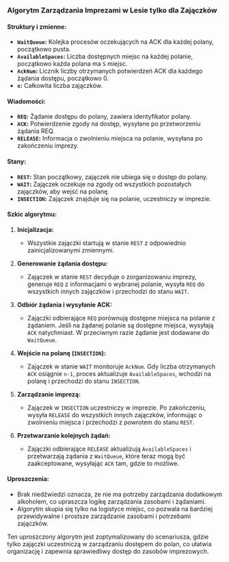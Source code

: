 ### Algorytm Zarządzania Imprezami w Lesie tylko dla Zajączków

#### Struktury i zmienne:
- **`WaitQueue`:** Kolejka procesów oczekujących na ACK dla każdej polany, początkowo pusta.
- **`AvailableSpaces`:** Liczba dostępnych miejsc na każdej polanie, początkowo każda polana ma `S` miejsc.
- **`AckNum`:** Licznik liczby otrzymanych potwierdzeń ACK dla każdego żądania dostępu, początkowo 0.
- **`n`:** Całkowita liczba zajączków.

#### Wiadomości:
- **`REQ`:** Żądanie dostępu do polany, zawiera identyfikator polany.
- **`ACK`:** Potwierdzenie zgody na dostęp, wysyłane po przetworzeniu żądania REQ.
- **`RELEASE`:** Informacja o zwolnieniu miejsca na polanie, wysyłana po zakończeniu imprezy.

#### Stany:
- **`REST`:** Stan początkowy, zajączek nie ubiega się o dostęp do polany.
- **`WAIT`:** Zajączek oczekuje na zgody od wszystkich pozostałych zajączków, aby wejść na polanę.
- **`INSECTION`:** Zajączek znajduje się na polanie, uczestniczy w imprezie.

#### Szkic algorytmu:
1. **Inicjalizacja:**
    - Wszystkie zajączki startują w stanie `REST` z odpowiednio zainicjalizowanymi zmiennymi.

2. **Generowanie żądania dostępu:**
    - Zajączek w stanie `REST` decyduje o zorganizowaniu imprezy, generuje `REQ` z informacjami o wybranej polanie, wysyła `REQ` do wszystkich innych zajączków i przechodzi do stanu `WAIT`.

3. **Odbiór żądania i wysyłanie ACK:**
    - Zajączki odbierające `REQ` porównują dostępne miejsca na polanie z żądaniem. Jeśli na żądanej polanie są dostępne miejsca, wysyłają `ACK` natychmiast. W przeciwnym razie żądanie jest dodawane do `WaitQueue`.

4. **Wejście na polanę (`INSECTION`):**
    - Zajączek w stanie `WAIT` monitoruje `AckNum`. Gdy liczba otrzymanych `ACK` osiągnie `n-1`, proces aktualizuje `AvailableSpaces`, wchodzi na polanę i przechodzi do stanu `INSECTION`.

5. **Zarządzanie imprezą:**
    - Zajączek w `INSECTION` uczestniczy w imprezie. Po zakończeniu, wysyła `RELEASE` do wszystkich innych zajączków, informując o zwolnieniu miejsca i przechodzi z powrotem do stanu `REST`.

6. **Przetwarzanie kolejnych żądań:**
    - Zajączki odbierające `RELEASE` aktualizują `AvailableSpaces` i przetwarzają żądania z `WaitQueue`, które teraz mogą być zaakceptowane, wysyłając `ACK` tam, gdzie to możliwe.

#### Uproszczenia:
- Brak niedźwiedzi oznacza, że nie ma potrzeby zarządzania dodatkowym alkoholem, co upraszcza logikę zarządzania zasobami i żądaniami.
- Algorytm skupia się tylko na logistyce miejsc, co pozwala na bardziej przewidywalne i prostsze zarządzanie zasobami i potrzebami zajączków.

Ten uproszczony algorytm jest zoptymalizowany do scenariusza, gdzie tylko zajączki uczestniczą w zarządzaniu dostępem do polan, co ułatwia organizację i zapewnia sprawiedliwy dostęp do zasobów imprezowych.